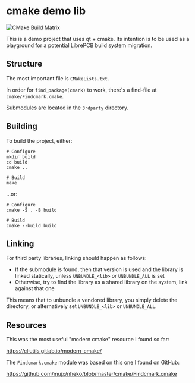 # cmake demo lib

![CMake Build Matrix](https://github.com/dbrgn/cmake-demo-project/workflows/CMake%20Build%20Matrix/badge.svg)

This is a demo project that uses qt + cmake. Its intention is to be used as a
playground for a potential LibrePCB build system migration.


## Structure

The most important file is `CMakeLists.txt`.

In order for `find_package(cmark)` to work, there's a find-file at
`cmake/Findcmark.cmake`.

Submodules are located in the `3rdparty` directory.


## Building

To build the project, either:

    # Configure
    mkdir build
    cd build
    cmake ..

    # Build
    make

...or:

    # Configure
    cmake -S . -B build

    # Build
    cmake --build build


## Linking

For third party libraries, linking should happen as follows:

- If the submodule is found, then that version is used and the library is
  linked statically, unless `UNBUNDLE_<lib>` or `UNBUNDLE_ALL` is set
- Otherwise, try to find the library as a shared library on the system, link
  against that one

This means that to unbundle a vendored library, you simply delete the
directory, or alternatively set `UNBUNDLE_<lib>` or `UNBUNDLE_ALL`.


## Resources

This was the most useful "modern cmake" resource I found so far:

https://cliutils.gitlab.io/modern-cmake/

The `Findcmark.cmake` module was based on this one I found on GitHub:

https://github.com/mujx/nheko/blob/master/cmake/Findcmark.cmake
